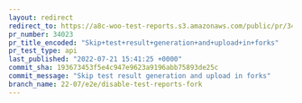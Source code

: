 ```yaml
---
layout: redirect
redirect_to: https://a8c-woo-test-reports.s3.amazonaws.com/public/pr/34023/api/index.html
pr_number: 34023
pr_title_encoded: "Skip+test+result+generation+and+upload+in+forks"
pr_test_type: api
last_published: "2022-07-21 15:41:25 +0000"
commit_sha: 193673453f5e4c947e9623a9196abb75893de25c
commit_message: "Skip test result generation and upload in forks"
branch_name: 22-07/e2e/disable-test-reports-fork
---
```

